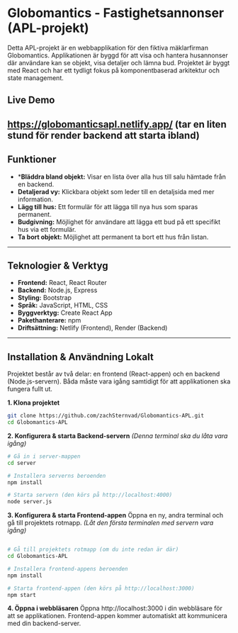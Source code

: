 # Globomantics - Fastighetsannonser (APL-projekt)

Detta APL-projekt är en webbapplikation för den fiktiva mäklarfirman Globomantics. Applikationen är byggd för att visa och hantera husannonser där användare kan se objekt, visa detaljer och lämna bud. Projektet är byggt med React och har ett tydligt fokus på komponentbaserad arkitektur och state management.

## Live Demo

**https://globomanticsapl.netlify.app/**
(tar en liten stund för render backend att starta ibland)
---

## Funktioner

* ***Bläddra bland objekt:** Visar en lista över alla hus till salu hämtade från en backend.
* **Detaljerad vy:** Klickbara objekt som leder till en detaljsida med mer information.
* **Lägg till hus:** Ett formulär för att lägga till nya hus som sparas permanent.
* **Budgivning:** Möjlighet för användare att lägga ett bud på ett specifikt hus via ett formulär.
* **Ta bort objekt:** Möjlighet att permanent ta bort ett hus från listan.

---

## Teknologier & Verktyg

* **Frontend:** React, React Router
* **Backend:** Node.js, Express
* **Styling:** Bootstrap
* **Språk:** JavaScript, HTML, CSS
* **Byggverktyg:** Create React App
* **Pakethanterare:** npm
* **Driftsättning:** Netlify (Frontend), Render (Backend)

---

## Installation & Användning Lokalt

Projektet består av två delar: en frontend (React-appen) och en backend (Node.js-servern). Båda måste vara igång samtidigt för att applikationen ska fungera fullt ut.

**1. Klona projektet**
```bash
git clone https://github.com/zachSternvad/Globomantics-APL.git
cd Globomantics-APL
```
**2. Konfigurera & starta Backend-servern**
*(Denna terminal ska du låta vara igång)*
```bash
# Gå in i server-mappen
cd server

# Installera serverns beroenden
npm install

# Starta servern (den körs på http://localhost:4000)
node server.js
```
**3. Konfigurera & starta Frontend-appen**
Öppna en ny, andra terminal och gå till projektets rotmapp.
*(Låt den första terminalen med servern vara igång)*
```bash

# Gå till projektets rotmapp (om du inte redan är där)
cd Globomantics-APL

# Installera frontend-appens beroenden
npm install

# Starta frontend-appen (den körs på http://localhost:3000)
npm start
```
**4. Öppna i webbläsaren**
Öppna http://localhost:3000 i din webbläsare för att se applikationen. Frontend-appen kommer automatiskt att kommunicera med din backend-server.

